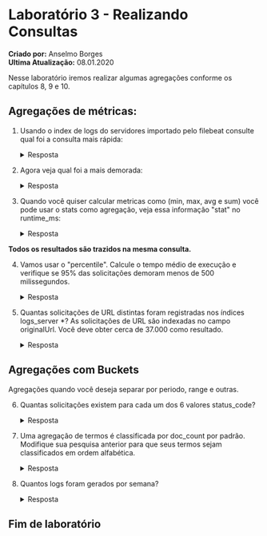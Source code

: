 # Laboratório 3 - Realizando Consultas
**Criado por:** Anselmo Borges <br>
**Ultima Atualização:** 08.01.2020

Nesse laboratório iremos realizar algumas agregações conforme os capítulos 8, 9 e 10.

## Agregações de métricas:
1. Usando o index de logs do servidores importado pelo filebeat consulte qual foi a consulta mais rápida:

    <details>
      <summary>Resposta</summary>
        <!-- language: lang-json -->

        GET logs_server*/_search
        {
          "size": 0,
          "aggs": {
            "fastest_request_time": {
              "min": {
                "field": "runtime_ms"
              }
            }
          }
        }
    </details>

2. Agora veja qual foi a mais demorada:

    <details>
      <summary>Resposta</summary>
        <!-- language: lang-json -->

        GET logs_server*/_search
        {
          "size": 0,
          "aggs": {
            "slowest_request_time": {
              "max": {
                "field": "runtime_ms"
              }
            }
          }
        }
    </details>

3. Quando você quiser calcular metricas como (min, max, avg e sum) você pode usar o stats como agregação, veja essa informação "stat" no runtime_ms:
    <details>
      <summary>Resposta</summary>
        <!-- language: lang-json -->

        GET logs_server*/_search
        {
          "size": 0,
          "aggs": {
            "request_time_stats": {
              "stats": {
                "field": "runtime_ms"
              }
            }
          }
        }
    </details>

**Todos os resultados são trazidos na mesma consulta.**

4. Vamos usar o "percentile". Calcule o tempo médio de execução e verifique se 95% das solicitações demoram menos de 500 milissegundos.
    <details>
      <summary>Resposta</summary>
        <!-- language: lang-json -->

        GET logs_server*/_search
        {
          "size": 0,
          "aggs": {
            "runtime_median_and_95": {
              "percentiles": {
                "field": "runtime_ms",
                "percents": [
                  50,
                  95
                ]
              }
            }
          }
        }
    </details>

5. Quantas solicitações de URL distintas foram registradas nos índices logs_server *? As solicitações de URL são indexadas no campo originalUrl. Você deve obter cerca de 37.000 como resultado.

    <details>
      <summary>Resposta</summary>
        <!-- language: lang-json -->

        GET logs_server*/_search
        {
          "size": 0,
          "aggs": {
            "my_url_value_count": {
              "cardinality": {
                "field": "originalUrl.keyword"
              }
            }
          }
        }
    </details>

## Agregações com Buckets
Agregações quando você deseja separar por periodo, range e outras.

6. Quantas solicitações existem para cada um 
dos 6 valores status_code?
    <details>
      <summary>Resposta</summary>
        <!-- language: lang-json -->
            
        GET logs_server*/_search
             {
               "size": 0,
               "aggs": {
                 "status_code_buckets": {
                   "terms": {
                     "field" : "status_code"
                   }
                 }
               }
             }
    </details>

7. Uma agregação de termos é classificada por doc_count por padrão. Modifique sua pesquisa anterior para que seus termos sejam classificados em ordem alfabética.
    <details>
      <summary>Resposta</summary>
        <!-- language: lang-json -->
            
        GET logs_server*/_search
        {
          "size": 0,
          "aggs": {
            "status_code_buckets": {
              "terms": {
                "field": "status_code",
                "order": {
                  "_key": "asc"
                }
              }
            }
          }
        }
    </details>

8. Quantos logs foram gerados por semana?
    <details>
      <summary>Resposta</summary>
        <!-- language: lang-json -->
            
        GET logs_server*/_search
        {
          "size": 0,
          "aggs": {
            "logs_by_week": {
              "date_histogram": {
                "field": "@timestamp",
                "interval": "week"
              }
            }
          }
        }
    </details>

  ## Fim de laboratório